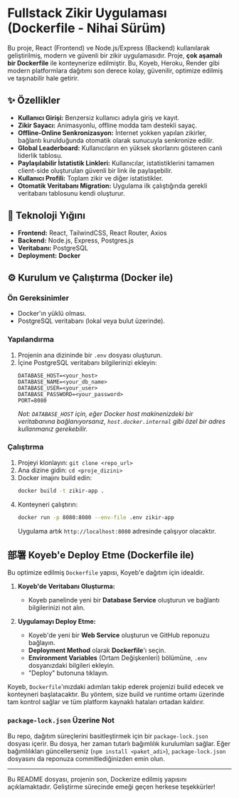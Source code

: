 # Fullstack Zikir Uygulaması (Dockerfile - Nihai Sürüm)

Bu proje, React (Frontend) ve Node.js/Express (Backend) kullanılarak geliştirilmiş, modern ve güvenli bir zikir uygulamasıdır. Proje, **çok aşamalı bir Dockerfile** ile konteynerize edilmiştir. Bu, Koyeb, Heroku, Render gibi modern platformlara dağıtımı son derece kolay, güvenilir, optimize edilmiş ve taşınabilir hale getirir.

## ✨ Özellikler

- **Kullanıcı Girişi:** Benzersiz kullanıcı adıyla giriş ve kayıt.
- **Zikir Sayacı:** Animasyonlu, offline modda tam destekli sayaç.
- **Offline-Online Senkronizasyon:** İnternet yokken yapılan zikirler, bağlantı kurulduğunda otomatik olarak sunucuyla senkronize edilir.
- **Global Leaderboard:** Kullanıcıların en yüksek skorlarını gösteren canlı liderlik tablosu.
- **Paylaşılabilir İstatistik Linkleri:** Kullanıcılar, istatistiklerini tamamen client-side oluşturulan güvenli bir link ile paylaşebilir.
- **Kullanıcı Profili:** Toplam zikir ve diğer istatistikler.
- **Otomatik Veritabanı Migration:** Uygulama ilk çalıştığında gerekli veritabanı tablosunu kendi oluşturur.

## 🚀 Teknoloji Yığını

- **Frontend:** React, TailwindCSS, React Router, Axios
- **Backend:** Node.js, Express, Postgres.js
- **Veritabanı:** PostgreSQL
- **Deployment:** **Docker**

## ⚙️ Kurulum ve Çalıştırma (Docker ile)

### Ön Gereksinimler
- Docker'ın yüklü olması.
- PostgreSQL veritabanı (lokal veya bulut üzerinde).

### Yapılandırma
1. Projenin ana dizininde bir `.env` dosyası oluşturun.
2. İçine PostgreSQL veritabanı bilgilerinizi ekleyin:
   ```
   DATABASE_HOST=<your_host>
   DATABASE_NAME=<your_db_name>
   DATABASE_USER=<your_user>
   DATABASE_PASSWORD=<your_password>
   PORT=8080
   ```
   *Not: `DATABASE_HOST` için, eğer Docker host makinenizdeki bir veritabanına bağlanıyorsanız, `host.docker.internal` gibi özel bir adres kullanmanız gerekebilir.*

### Çalıştırma
1. Projeyi klonlayın: `git clone <repo_url>`
2. Ana dizine gidin: `cd <proje_dizini>`
3. Docker imajını build edin:
   ```bash
   docker build -t zikir-app .
   ```
4. Konteyneri çalıştırın:
   ```bash
   docker run -p 8080:8080 --env-file .env zikir-app
   ```
   Uygulama artık `http://localhost:8080` adresinde çalışıyor olacaktır.

## 部署 Koyeb'e Deploy Etme (Dockerfile ile)

Bu optimize edilmiş `Dockerfile` yapısı, Koyeb'e dağıtım için idealdir.

1. **Koyeb'de Veritabanı Oluşturma:**
   - Koyeb panelinde yeni bir **Database Service** oluşturun ve bağlantı bilgilerinizi not alın.

2. **Uygulamayı Deploy Etme:**
   - Koyeb'de yeni bir **Web Service** oluşturun ve GitHub reponuzu bağlayın.
   - **Deployment Method** olarak **Dockerfile**'ı seçin.
   - **Environment Variables** (Ortam Değişkenleri) bölümüne, `.env` dosyanızdaki bilgileri ekleyin.
   - "Deploy" butonuna tıklayın.

Koyeb, `Dockerfile`'ınızdaki adımları takip ederek projenizi build edecek ve konteyneri başlatacaktır. Bu yöntem, size build ve runtime ortamı üzerinde tam kontrol sağlar ve tüm platform kaynaklı hataları ortadan kaldırır.

### `package-lock.json` Üzerine Not
Bu repo, dağıtım süreçlerini basitleştirmek için bir `package-lock.json` dosyası içerir. Bu dosya, her zaman tutarlı bağımlılık kurulumları sağlar. Eğer bağımlılıkları güncellerseniz (`npm install <paket_adi>`), `package-lock.json` dosyasını da reponuza commitlediğinizden emin olun.

---

Bu README dosyası, projenin son, Dockerize edilmiş yapısını açıklamaktadır. Geliştirme sürecinde emeği geçen herkese teşekkürler!
